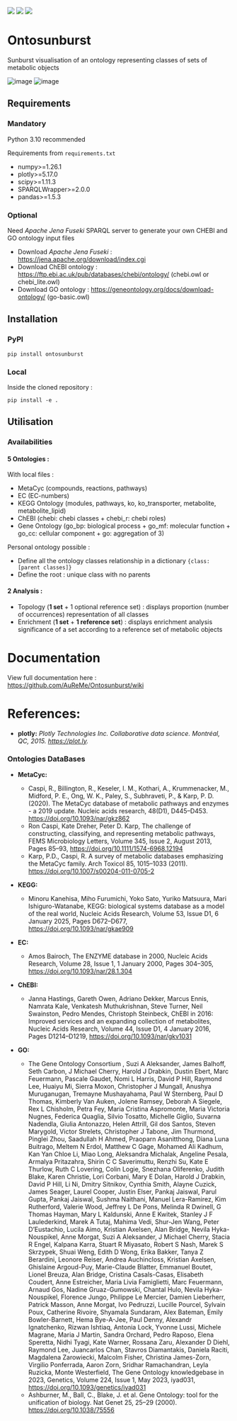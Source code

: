 [![](https://img.shields.io/badge/python-3.10-blue.svg)]()
[![](https://img.shields.io/badge/version-0.1.1-green.svg)](https://github.com/AuReMe/Ontosunburst/releases/tag/v0.1.1)
[![](https://img.shields.io/badge/documentation-Wiki-orange.svg)](https://github.com/AuReMe/Ontosunburst/wiki)


# Ontosunburst

Sunburst visualisation of an ontology representing classes of sets
of metabolic objects


![image](./Figures/main_fig_topo.png)
![image](./Figures/main_fig_enrich.png)

## Requirements

### Mandatory
Python 3.10 recommended

Requirements from `requirements.txt`

- numpy>=1.26.1
- plotly>=5.17.0
- scipy>=1.11.3
- SPARQLWrapper>=2.0.0
- pandas>=1.5.3

### Optional

Need *Apache Jena Fuseki* SPARQL server to generate your own CHEBI and GO ontology input files

- Download *Apache Jena Fuseki* : https://jena.apache.org/download/index.cgi 
- Download ChEBI ontology : https://ftp.ebi.ac.uk/pub/databases/chebi/ontology/
  (chebi.owl or chebi_lite.owl)
- Download GO ontology : https://geneontology.org/docs/download-ontology/ (go-basic.owl)

## Installation

### PyPI

```commandline
pip install ontosunburst
```

### Local

Inside the cloned repository :

```commandline
pip install -e .
```



## Utilisation

### Availabilities

#### 5 **Ontologies :**

With local files :
- MetaCyc (compounds, reactions, pathways)
- EC (EC-numbers)
- KEGG Ontology (modules, pathways, ko, ko_transporter, metabolite, metabolite_lipid)
- ChEBI (chebi: chebi classes + chebi_r: chebi roles)
- Gene Ontology (go_bp: biological process + go_mf: molecular function + go_cc:
cellular component + go: aggregation of 3)

Personal ontology possible :
- Define all the ontology classes relationship in 
a dictionary `{class: [parent classes]}`
- Define the root : unique class with no parents

#### 2 **Analysis :**

- Topology (**1 set** + 1 optional reference set) : displays proportion 
(number of occurrences) representation of all classes
- Enrichment (**1 set** + **1 reference set**) :  displays enrichment 
analysis significance of a set according to a reference set of metabolic 
objects

# Documentation

View full documentation here : https://github.com/AuReMe/Ontosunburst/wiki 

# References:
 
- **plotly:** *Plotly Technologies Inc. Collaborative data science. Montréal, QC, 2015. https://plot.ly.*

### Ontologies DataBases

- **MetaCyc:** 
  - Caspi, R., Billington, R., Keseler, I. M., Kothari, A., Krummenacker, M., Midford, P. E., 
  Ong, W. K., Paley, S., Subhraveti, P., & Karp, P. D. (2020). The MetaCyc database of metabolic 
  pathways and enzymes - a 2019 update. Nucleic acids research, 48(D1), D445–D453. 
  https://doi.org/10.1093/nar/gkz862
  - Ron Caspi, Kate Dreher, Peter D. Karp, The challenge of constructing, classifying, and 
  representing metabolic pathways, FEMS Microbiology Letters, Volume 345, Issue 2, August 2013, 
  Pages 85–93, https://doi.org/10.1111/1574-6968.12194
  - Karp, P.D., Caspi, R. A survey of metabolic databases emphasizing the MetaCyc family. Arch 
  Toxicol 85, 1015–1033 (2011). https://doi.org/10.1007/s00204-011-0705-2

- **KEGG:**
  - Minoru Kanehisa, Miho Furumichi, Yoko Sato, Yuriko Matsuura, Mari Ishiguro-Watanabe, KEGG: 
  biological systems database as a model of the real world, Nucleic Acids Research, Volume 53, 
  Issue D1, 6 January 2025, Pages D672–D677, https://doi.org/10.1093/nar/gkae909
- **EC:**
  - Amos Bairoch, The ENZYME database in 2000, Nucleic Acids Research, Volume 28, Issue 1, 1 
  January 2000, Pages 304–305, https://doi.org/10.1093/nar/28.1.304
- **ChEBI:**
  - Janna Hastings, Gareth Owen, Adriano Dekker, Marcus Ennis, Namrata Kale, Venkatesh 
  Muthukrishnan, Steve Turner, Neil Swainston, Pedro Mendes, Christoph Steinbeck, ChEBI in 2016: 
  Improved services and an expanding collection of metabolites, Nucleic Acids Research, Volume 44, 
  Issue D1, 4 January 2016, Pages D1214–D1219, https://doi.org/10.1093/nar/gkv1031
- **GO:**
  - The Gene Ontology Consortium , Suzi A Aleksander, James Balhoff, Seth Carbon, J Michael Cherry, 
  Harold J Drabkin, Dustin Ebert, Marc Feuermann, Pascale Gaudet, Nomi L Harris, David P Hill, 
  Raymond Lee, Huaiyu Mi, Sierra Moxon, Christopher J Mungall, Anushya Muruganugan, Tremayne 
  Mushayahama, Paul W Sternberg, Paul D Thomas, Kimberly Van Auken, Jolene Ramsey, Deborah A 
  Siegele, Rex L Chisholm, Petra Fey, Maria Cristina Aspromonte, Maria Victoria Nugnes, Federica 
  Quaglia, Silvio Tosatto, Michelle Giglio, Suvarna Nadendla, Giulia Antonazzo, Helen Attrill, 
  Gil dos Santos, Steven Marygold, Victor Strelets, Christopher J Tabone, Jim Thurmond, Pinglei 
  Zhou, Saadullah H Ahmed, Praoparn Asanitthong, Diana Luna Buitrago, Meltem N Erdol, Matthew C 
  Gage, Mohamed Ali Kadhum, Kan Yan Chloe Li, Miao Long, Aleksandra Michalak, Angeline Pesala, 
  Armalya Pritazahra, Shirin C C Saverimuttu, Renzhi Su, Kate E Thurlow, Ruth C Lovering, Colin 
  Logie, Snezhana Oliferenko, Judith Blake, Karen Christie, Lori Corbani, Mary E Dolan, Harold J 
  Drabkin, David P Hill, Li Ni, Dmitry Sitnikov, Cynthia Smith, Alayne Cuzick, James Seager, 
  Laurel Cooper, Justin Elser, Pankaj Jaiswal, Parul Gupta, Pankaj Jaiswal, Sushma Naithani, 
  Manuel Lera-Ramirez, Kim Rutherford, Valerie Wood, Jeffrey L De Pons, Melinda R Dwinell, G 
  Thomas Hayman, Mary L Kaldunski, Anne E Kwitek, Stanley J F Laulederkind, Marek A Tutaj, 
  Mahima Vedi, Shur-Jen Wang, Peter D’Eustachio, Lucila Aimo, Kristian Axelsen, Alan Bridge, 
  Nevila Hyka-Nouspikel, Anne Morgat, Suzi A Aleksander, J Michael Cherry, Stacia R Engel, 
  Kalpana Karra, Stuart R Miyasato, Robert S Nash, Marek S Skrzypek, Shuai Weng, Edith D Wong, 
  Erika Bakker, Tanya Z Berardini, Leonore Reiser, Andrea Auchincloss, Kristian Axelsen, 
  Ghislaine Argoud-Puy, Marie-Claude Blatter, Emmanuel Boutet, Lionel Breuza, Alan Bridge, 
  Cristina Casals-Casas, Elisabeth Coudert, Anne Estreicher, Maria Livia Famiglietti, 
  Marc Feuermann, Arnaud Gos, Nadine Gruaz-Gumowski, Chantal Hulo, Nevila Hyka-Nouspikel, 
  Florence Jungo, Philippe Le Mercier, Damien Lieberherr, Patrick Masson, Anne Morgat, Ivo 
  Pedruzzi, Lucille Pourcel, Sylvain Poux, Catherine Rivoire, Shyamala Sundaram, Alex Bateman, 
  Emily Bowler-Barnett, Hema Bye-A-Jee, Paul Denny, Alexandr Ignatchenko, Rizwan Ishtiaq, Antonia 
  Lock, Yvonne Lussi, Michele Magrane, Maria J Martin, Sandra Orchard, Pedro Raposo, Elena 
  Speretta, Nidhi Tyagi, Kate Warner, Rossana Zaru, Alexander D Diehl, Raymond Lee, Juancarlos 
  Chan, Stavros Diamantakis, Daniela Raciti, Magdalena Zarowiecki, Malcolm Fisher, Christina 
  James-Zorn, Virgilio Ponferrada, Aaron Zorn, Sridhar Ramachandran, Leyla Ruzicka, Monte 
  Westerfield, The Gene Ontology knowledgebase in 2023, Genetics, Volume 224, Issue 1, May 2023, 
  iyad031, https://doi.org/10.1093/genetics/iyad031 
  - Ashburner, M., Ball, C., Blake, J. et al. Gene Ontology: tool for the unification of biology. 
  Nat Genet 25, 25–29 (2000). https://doi.org/10.1038/75556